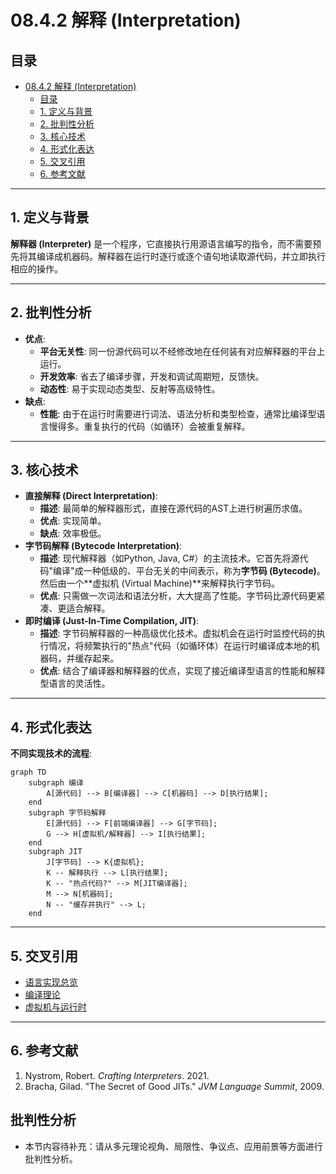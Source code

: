 # 08.4.2 解释 (Interpretation)

## 目录

- [08.4.2 解释 (Interpretation)](#0842-解释-interpretation)
  - [目录](#目录)
  - [1. 定义与背景](#1-定义与背景)
  - [2. 批判性分析](#2-批判性分析)
  - [3. 核心技术](#3-核心技术)
  - [4. 形式化表达](#4-形式化表达)
  - [5. 交叉引用](#5-交叉引用)
  - [6. 参考文献](#6-参考文献)

---

## 1. 定义与背景

**解释器 (Interpreter)** 是一个程序，它直接执行用源语言编写的指令，而不需要预先将其编译成机器码。解释器在运行时逐行或逐个语句地读取源代码，并立即执行相应的操作。

---

## 2. 批判性分析

- **优点**:
  - **平台无关性**: 同一份源代码可以不经修改地在任何装有对应解释器的平台上运行。
  - **开发效率**: 省去了编译步骤，开发和调试周期短，反馈快。
  - **动态性**: 易于实现动态类型、反射等高级特性。
- **缺点**:
  - **性能**: 由于在运行时需要进行词法、语法分析和类型检查，通常比编译型语言慢得多。重复执行的代码（如循环）会被重复解释。

---

## 3. 核心技术

- **直接解释 (Direct Interpretation)**:
  - **描述**: 最简单的解释器形式，直接在源代码的AST上进行树遍历求值。
  - **优点**: 实现简单。
  - **缺点**: 效率极低。
- **字节码解释 (Bytecode Interpretation)**:
  - **描述**: 现代解释器（如Python, Java, C#）的主流技术。它首先将源代码"编译"成一种低级的、平台无关的中间表示，称为**字节码 (Bytecode)**。然后由一个**虚拟机 (Virtual Machine)**来解释执行字节码。
  - **优点**: 只需做一次词法和语法分析，大大提高了性能。字节码比源代码更紧凑、更适合解释。
- **即时编译 (Just-In-Time Compilation, JIT)**:
  - **描述**: 字节码解释器的一种高级优化技术。虚拟机会在运行时监控代码的执行情况，将频繁执行的"热点"代码（如循环体）在运行时编译成本地的机器码，并缓存起来。
  - **优点**: 结合了编译器和解释器的优点，实现了接近编译型语言的性能和解释型语言的灵活性。

---

## 4. 形式化表达

**不同实现技术的流程**:

```mermaid
graph TD
    subgraph 编译
        A[源代码] --> B[编译器] --> C[机器码] --> D[执行结果];
    end
    subgraph 字节码解释
        E[源代码] --> F[前端编译器] --> G[字节码];
        G --> H[虚拟机/解释器] --> I[执行结果];
    end
    subgraph JIT
        J[字节码] --> K{虚拟机};
        K -- 解释执行 --> L[执行结果];
        K -- "热点代码?" --> M[JIT编译器];
        M --> N[机器码];
        N -- "缓存并执行" --> L;
    end
```

---

## 5. 交叉引用

- [语言实现总览](README.md)
- [编译理论](08.4.1_Compilation_Theory.md)
- [虚拟机与运行时](08.4.3_Virtual_Machines_and_Runtimes.md)

---

## 6. 参考文献

1. Nystrom, Robert. *Crafting Interpreters*. 2021.
2. Bracha, Gilad. "The Secret of Good JITs." *JVM Language Summit*, 2009.


## 批判性分析

- 本节内容待补充：请从多元理论视角、局限性、争议点、应用前景等方面进行批判性分析。
